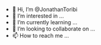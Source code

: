 - 👋 Hi, I’m @JonathanToribi
- 👀 I’m interested in ...
- 🌱 I’m currently learning ...
- 💞️ I’m looking to collaborate on ...
- 📫 How to reach me ...

<!---
JonathanToribi/JonathanToribi is a ✨ special ✨ repository because its `README.md` (this file) appears on your GitHub profile.
You can click the Preview link to take a look at your changes.
--->
